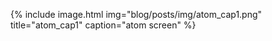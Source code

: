 {% include image.html
            img="blog/posts/img/atom_cap1.png"
            title="atom_cap1"
            caption="atom screen" %}
